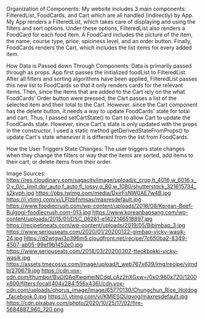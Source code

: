 Organization of Components:
My website includes 3 main components: FilteredList, FoodCards, and Cart which are all handled (indirectly)
by App. My App renders a FilteredList, which takes care of displaying and using the filters and sort options.
Under these options, FilteredList also renders a FoodCard for each food item. A FoodCard includes the picture of the item, the name, course type, price, spiciness level, and an order button. Finally, FoodCards renders the Cart, which includes the list items for every added item.


How Data is Passed down Through Components:
Data is primarily passed through as props. App first passes the initialized foodList to FilteredList. After all filters and sorting algorithms have been applied, FilteredList passes this new list to FoodCards so that it only 
renders cards for the relevant items. Then, since the items that are added to the Cart rely on the what FoodCards' Order button were pressed, the Cart passes a list of the selected item and their total to the Cart. However. since the Cart component has the delete button, it needs a way to update FoodCards' state for total and cart. Thus, I passed setCartState() to Cart to allow Cart to update the FoodCards state. However, since Cart's state is only updated with the props in the constructor, I used a static method getDerivedStateFromProps() to update Cart's state whenever it is different from the list from FoodCards.


How the User Triggers State Changes:
The user triggers state changes when they change the filters or way that the items are sorted, add items to their cart, or delete items from their order.


Image Sources:
https://res.cloudinary.com/sagacity/image/upload/c_crop,h_4016,w_6016,x_0,y_0/c_limit,dpr_auto,f_auto,fl_lossy,q_80,w_1080/shutterstock_321615734_s2kyph.jpg
https://pbs.twimg.com/media/DxirFsNW0AE7w4B.jpg
https://i.ytimg.com/vi/LFlzbfnmsas/maxresdefault.jpg
https://www.foodiecrush.com/wp-content/uploads/2016/08/Korean-Beef-Bulgogi-foodiecrush.com-013.jpg
https://www.koreanbapsang.com/wp-content/uploads/2015/01/DSC_06281-e1422146518897.jpg
https://recipetineats.com/wp-content/uploads/2019/05/Bibimbap_3.jpg
https://www.seriouseats.com/2020/01/20200122-gimbap-vicky-wasik-24.jpg
https://d2wtgwi3o396m5.cloudfront.net/recipe/7c650ba2-8349-4507-ab05-99ef9b1452e0.jpg
https://www.seriouseats.com/2014/03/20200302-tteokbokki-vicky-wasik.jpg
https://assets.tmecosys.com/image/upload/t_web767x639/img/recipe/vimdb/270679.jpg
https://cdn.vox-cdn.com/thumbor/BvOI0AoXwpmeiNCdqLcAz2hXGxw=/0x0:960x720/1200x800/filters:focal(404x284:556x436)/cdn.vox-cdn.com/uploads/chorus_image/image/65770130/Chungchun_Rice_Hotdog_facebook.0.jpg
https://i.ytimg.com/vi/KMlESQUqvog/maxresdefault.jpg
https://cdn.pixabay.com/photo/2020/10/25/17/02/fire-5684887_960_720.png
